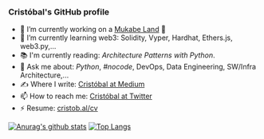 ### Cristóbal's GitHub profile

- 🔭 I’m currently working on a [Mukabe Land](https://beta.mukabe.land) 🚀
- 🌱 I’m currently learning web3: Solidity, Vyper, Hardhat, Ethers.js, web3.py,...
- 📚 I'm currently reading: *Architecture Patterns with Python*.
- 💬 Ask me about: *Python*, *#nocode*, DevOps, Data Engineering, SW/Infra Architecture,...
- ✍️ Where I write: [Cristóbal at Medium](https://medium.com/@cristobalcl)
- 📫 How to reach me: [Cristóbal at Twitter](https://twitter.com/cristobal_dev)
- ⚡ Resume: [cristob.al/cv](https://cristob.al/cv)

[![Anurag's github stats](https://github-readme-stats.vercel.app/api?username=cristobalcl&count_private=true&show_icons=true&theme=gruvbox)](https://github.com/anuraghazra/github-readme-stats)
[![Top Langs](https://github-readme-stats.vercel.app/api/top-langs/?username=cristobalcl&langs_count=10&layout=compact&show_icons=true&theme=gruvbox)](https://github.com/anuraghazra/github-readme-stats)
